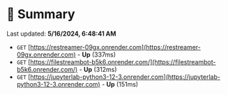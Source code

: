 # 📖 Summary
Last updated: **5/16/2024, 6:48:41 AM**

- `GET` [https://restreamer-09gx.onrender.com](https://restreamer-09gx.onrender.com) - **Up** (337ms)
- `GET` [https://filestreambot-b5k6.onrender.com/](https://filestreambot-b5k6.onrender.com/) - **Up** (312ms)
- `GET` [https://jupyterlab-python3-12-3.onrender.com](https://jupyterlab-python3-12-3.onrender.com) - **Up** (151ms)
